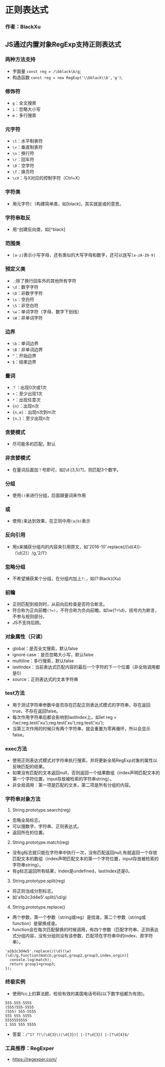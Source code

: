 # 正则表达式
### 作者：BlackXu 
## JS通过内置对象RegExp支持正则表达式
### 两种方法支持
- 字面量 `const reg = /\bblack\b/g`;
- 构造函数 `const reg = new RegExp('\\bblack\\b','g')`;

### 修饰符
- `g`：全文搜索
- `i`：忽略大小写
- `m`：多行搜索

### 元字符
- `\t`：水平制表符
- `\v`：垂直制表符
- `\n`：换行符
- `\r`：回车符
- `\0`：空字符
- `\f`：换页符
- `\cX`：与X对应的控制字符（Ctrl+X）

### 字符类
- 用元字符`[ ]`构建简单类，如[black]，其实就是或的意思。

### 字符串取反
- 用`^`创建反向类，如[^black]

### 范围类
- `[a-z]`表示小写字母，还有类似的大写字母和数字，还可以连写`[a-zA-Z0-9]`

### 预定义类
- `.`:除了换行回车外的其他所有字符
- `\d`：数字字符
- `\D`：非数字字符
- `\s`：空白符
- `\S`：非空白符
- `\w`：单词字符（字母、数字下划线）
- `\W`：非单词字符

### 边界
- `\b`：单词边界
- `\B`：非单词边界
- `^`：开始边界
- `$`：结束边界

### 量词
- `？`：出现0次或1次
- `+`：至少出现1次
- `*`：出现任意次
- `{n}`：出现n次
- `{n,m}`：出现n次到m次
- `{n,}`：至少出现n次

### 贪婪模式
- 尽可能多的匹配，默认

### 非贪婪模式
- 在量词后面加`？`号即可，如[\d｛3,5}?]，则匹配3个数字。

### 分组
- 使用`()`来进行分组，后面跟量词来作用

### 或
- 使用`|`来达到效果，在正则中用`(a|b)`表示

### 反向引用
- 用`$`来捕获分组内的内容来引用原文，如'2016-10'.replace(/(\d{4})-（\d{2}）/g,'$2/$1')

### 忽略分组
- 不希望捕获某个分组，在分组内加上`?:`，如(?:Black)(Xu)

### 前瞻
- 正则匹配到规则时，从前向后检查是否符合断言。
- 符合称为正向前瞻`(?=)`，不符合称为负向前瞻。如\w(?=\d)，括号内为断言，不参与规则部分。
- JS不支持后顾。

### 对象属性（只读）
- global：是否全文搜索，默认false
- ignore case：是否忽略大小写，默认false
- multiline：多行搜索，默认false
- lastIndex：当前表达式匹配内容的最后一个字符的下一个位置（非全局调用都是0）
- source：正则表达式的文本字符串

### test方法
- 用于测试字符串参数中是否存在匹配正则表达式模式的字符串，存在返回true，不存在返回false。
- 每次作用字符串后都会影响到lastIndex上。如let reg = /\w/;reg.test('xu');reg.test('xu');reg.test('xu');
- 当第三次作用的时候只有两个字符串，就会重置为零再循环，所以会显示false。

### exec方法
- 使用正则表达式模式对字符串执行搜索，并将更新全局RegExp对象的属性以反映匹配的结果。
- 如果没有匹配的文本返回null，否则返回一个结果数组（index声明匹配文本的第一个字符位置，input存放被检索的字符串string）。
- 非全局调用：第一项是匹配的文本，第二项是所有分组的内容。

### 字符串对象方法
1. String.prototype.search(reg)
- 忽略全局标志。
- 可以搜数字、字符串、正则表达式。
- 返回所在的位置。

2. String.prototype.match(reg)
- 没有g标志就只能在字符串中执行一次，没有匹配返回null,有就返回一个存放匹配文本的数组（index声明匹配文本的第一个字符位置，input存放被检索的字符串string）。
- 有g标志返回所有结果，index是undefined，lastIndex还是0。

3. String.prototype.split(reg)
- 将正则当成分割标志。
- 如'a1b2c3d4e5'.split(/\d/g)

4. String.prototype.replace()
- 两个参数，第一个参数（string或reg）是找谁，第二个参数（string或function）是替换成谁。
- function会在每次匹配替换的时候调用，有四个参数（匹配字符串、正则表达式分组内容，没有分组则没有该参数、匹配项在字符串中的index、原字符串）。
```
'a1b2c3d4e5'.replace(/(\d)(\w)(\d)/g,function(match,group1,group2,group3,index,orgin){
  console.log(match);
  return group1+group3;
});
```

### 终极实例
- 使用fcc上的算法题，检验有效的美国电话号码(以下数字组都为有效)。

```
555-555-5555
(555)555-5555
(555) 555-5555
555 555 5555
5555555555
1 555 555 5555
```

- 答案：`/^1? ?(\(\d{3}\)|\d{3})[ |-]?\d{3}[ |-]?\d{4}$/`

### 工具推荐：RegExper
- <https://regexper.com/>
